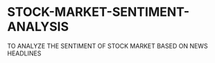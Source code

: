 # STOCK-MARKET-SENTIMENT-ANALYSIS
TO ANALYZE THE SENTIMENT OF STOCK MARKET BASED ON NEWS HEADLINES 
